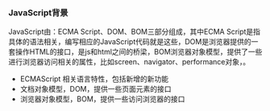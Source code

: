 ### JavaScript背景

JavaScript由：ECMA Script、DOM、BOM三部分组成，其中ECMA Script是指具体的语法相关，编写相应的JavaScript代码就是这些，DOM是浏览器提供的一套操作HTML的接口，是js和html之间的桥梁，BOM浏览器对象模型，提供了一些进行浏览器访问相关的属性，比如screen、navigator、performance对象，。

- ECMAScript 相关语言特性，包括新增的新功能
- 文档对象模型，DOM，提供一些页面元素的接口
- 浏览器对象模型，BOM，提供一些访问浏览器的接口